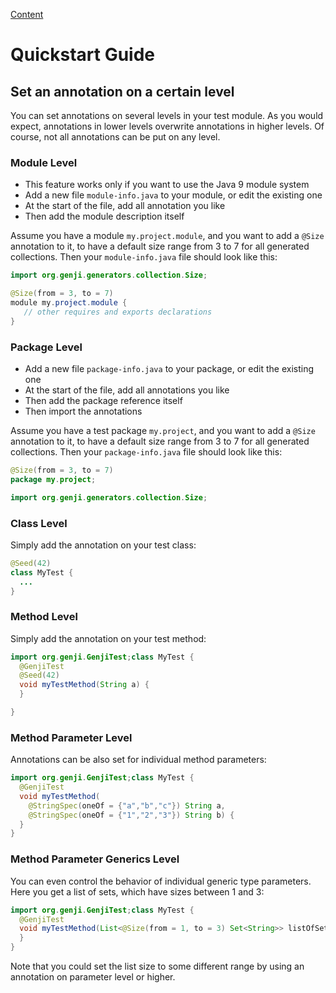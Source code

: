 [Content](./CONTENT.md)

# Quickstart Guide


## Set an annotation on a certain level

You can set annotations on several levels in your test module. As you would expect, annotations in lower levels 
overwrite annotations in higher levels. Of course, not all annotations can be put on any level. 

### Module Level

* This feature works only if you want to use the Java 9 module system
* Add a new file `module-info.java` to your module, or edit the existing one
* At the start of the file, add all annotation you like
* Then add the module description itself 

Assume you have a module `my.project.module`, and you want to add a `@Size` annotation to it, 
to have a default size range from 3 to 7 for all generated collections. 
Then your `module-info.java` file should look like this:

```java
import org.genji.generators.collection.Size;

@Size(from = 3, to = 7) 
module my.project.module {  
   // other requires and exports declarations
}
```

### Package Level

* Add a new file `package-info.java` to your package, or edit the existing one
* At the start of the file, add all annotations you like
* Then add the package reference itself
* Then import the annotations

Assume you have a test package `my.project`, and you want to add a `@Size` annotation to it, 
to have a default size range from 3 to 7 for all generated collections. 
Then your `package-info.java` file should look like this:

```java
@Size(from = 3, to = 7)
package my.project;

import org.genji.generators.collection.Size;
```
  
### Class Level

Simply add the annotation on your test class:

```java
@Seed(42)
class MyTest {
  ...
}
```

### Method Level
Simply add the annotation on your test method:

```java
import org.genji.GenjiTest;class MyTest {
  @GenjiTest
  @Seed(42)
  void myTestMethod(String a) {
  }

}
```

### Method Parameter Level
Annotations can be also set for individual method parameters:

```java
import org.genji.GenjiTest;class MyTest {
  @GenjiTest
  void myTestMethod(
    @StringSpec(oneOf = {"a","b","c"}) String a, 
    @StringSpec(oneOf = {"1","2","3"}) String b) {
  }
}
```

### Method Parameter Generics Level
You can even control the behavior of individual generic type parameters. Here you get a list of sets, which have sizes between 1 and 3: 
```java
import org.genji.GenjiTest;class MyTest {
  @GenjiTest
  void myTestMethod(List<@Size(from = 1, to = 3) Set<String>> listOfSetsOfStrings) {
  }
}
```
Note that you could set the list size to some different range by using an annotation on parameter level or higher.
